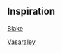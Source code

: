 Inspiration
---

[Blake](https://www.google.co.uk/search?q=Quentin+Blake+images&es_sm=119&tbm=isch&tbo=u&source=univ&sa=X&ei=a3bNU8irL8Or7AaZqoHYCA&ved=0CCEQsAQ&biw=1315&bih=1000)

[Vasaraley](https://www.google.co.uk/search?q=vasaraley&es_sm=119&source=lnms&tbm=isch&sa=X&ei=snXNU8_5OaqO7QbDioCgDg&ved=0CAkQ_AUoAg&biw=1315&bih=1000)
